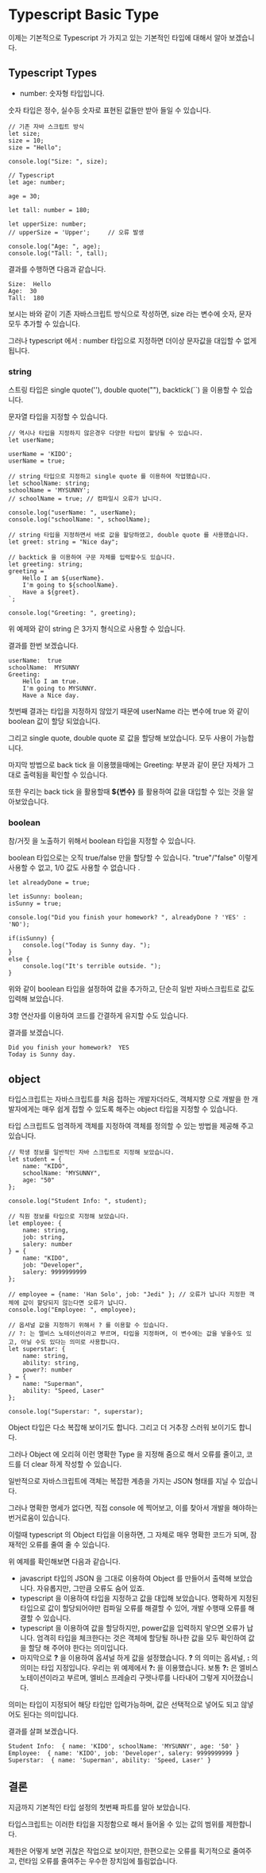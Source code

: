 # Typescript Basic Type

이제는 기본적으로 Typescript 가 가지고 있는 기본적인 타입에 대해서 알아 보겠습니다. 

## Typescript Types

- number: 
숫자형 타입입니다. 

숫자 타입은 정수, 실수등 숫자로 표현된 값들만 받아 들일 수 있습니다. 

```
// 기존 자바 스크립트 방식 
let size;
size = 10;
size = "Hello";

console.log("Size: ", size);

// Typescript
let age: number;

age = 30;

let tall: number = 180;

let upperSize: number;
// upperSize = 'Upper';     // 오류 발생 

console.log("Age: ", age);
console.log("Tall: ", tall);
```

결과를 수행하면 다음과 같습니다. 

```
Size:  Hello
Age:  30
Tall:  180
```

보시는 바와 같이 기존 자바스크립트 방식으로 작성하면, size 라는 변수에 숫자, 문자 모두 추가할 수 있습니다. 

그러나 typescript 에서 : number 타입으로 지정하면 더이상 문자값을 대입할 수 없게 됩니다. 

### string

스트링 타입은 single quote(''), double quote(""), backtick(``) 을 이용할 수 있습니다. 

문자열 타입을 지정할 수 있습니다. 

```
// 역시나 타입을 지정하지 않은경우 다양한 타입이 할당될 수 있습니다. 
let userName;

userName = 'KIDO';
userName = true;

// string 타입으로 지정하고 single quote 를 이용하여 작업했습니다. 
let schoolName: string;
schoolName = 'MYSUNNY';
// schoolName = true; // 컴파일시 오류가 납니다. 

console.log("userName: ", userName);
console.log("schoolName: ", schoolName);

// string 타입을 지정하면서 바로 값을 할당하였고, double quote 를 사용했습니다. 
let greet: string = "Nice day";

// backtick 을 이용하여 구문 자체를 입력할수도 있습니다. 
let greeting: string;
greeting = `
    Hello I am ${userName}.
    I'm going to ${schoolName}.
    Have a ${greet}.
`;

console.log("Greeting: ", greeting);
```

위 예제와 같이 string 은 3가지 형식으로 사용할 수 있습니다. 

결과를 한번 보겠습니다. 

```
userName:  true
schoolName:  MYSUNNY
Greeting:  
    Hello I am true.
    I'm going to MYSUNNY.
    Have a Nice day.

```

첫번째 결과는 타입을 지정하지 않았기 때문에 userName 라는 변수에 true 와 같이 boolean 값이 할당 되었습니다. 

그리고 single quote, double quote 로 값을 할당해 보았습니다. 모두 사용이 가능합니다. 

마지막 방법으로 back tick 을 이용했을때에는 Greeting: 부분과 같이 문단 자체가 그대로 출력됨을 확인할 수 있습니다. 

또한 우리는 back tick 을 활용할때 **${변수}** 를 활용하여 값을 대입할 수 있는 것을 알아보았습니다. 


### boolean

참/거짓 을 노출하기 위해서 boolean 타입을 지정할 수 있습니다. 

boolean 타입으로는 오직 true/false 만을 할당할 수 있습니다. "true"/"false" 이렇게 사용할 수 없고, 1/0 값도 사용할 수 없습니다 .

```
let alreadyDone = true;

let isSunny: boolean;
isSunny = true;

console.log("Did you finish your homework? ", alreadyDone ? 'YES' : 'NO');

if(isSunny) {
    console.log("Today is Sunny day. ");
}
else {
    console.log("It's terrible outside. ");
}
```

위와 같이 boolean 타입을 설정하여 값을 추가하고, 단순히 일반 자바스크립트로 값도 입력해 보았습니다. 

3항 연산자를 이용하여 코드를 간결하게 유지할 수도 있습니다. 

결과를 보겠습니다. 

```
Did you finish your homework?  YES
Today is Sunny day. 
```

## object 

타입스크립트는 자바스크립트를 처음 접하는 개발자더라도, 객체지향 으로 개발을 한 개발자에게는 매우 쉽게 접할 수 있도록 해주는 object 타입을 지정할 수 있습니다. 

타입 스크립트도 엄격하게 객체를 지정하여 객체를 정의할 수 있는 방법을 제공해 주고 있습니다. 

```
// 학생 정보를 일반적인 자바 스크립트로 지정해 보았습니다. 
let student = {
    name: "KIDO",
    schoolName: "MYSUNNY",
    age: "50"
};

console.log("Student Info: ", student);

// 직원 정보를 타입으로 지정해 보았습니다. 
let employee: {
    name: string,
    job: string,
    salery: number
} = {
    name: "KIDO",
    job: "Developer",
    salery: 9999999999
};

// employee = {name: 'Han Solo', job: "Jedi" }; // 오류가 납니다 지정한 객체에 값이 할당되지 않는다면 오류가 납니다. 
console.log("Employee: ", employee);

// 옵셔널 값을 지정하기 위해서 ? 를 이용할 수 있습니다. 
// ?: 는 엘비스 노테이션이라고 부르며, 타입을 지정하며, 이 변수에는 값을 넣을수도 있고, 아닐 수도 있다는 의미로 사용합니다. 
let superstar: {
    name: string,
    ability: string,
    power?: number
} = {
    name: "Superman",
    ability: "Speed, Laser"
};

console.log("Superstar: ", superstar);

```

Object 타입은 다소 복잡해 보이기도 합니다. 그리고 더 거추장 스러워 보이기도 합니다. 

그러나 Object 에 오리혀 이런 명확한 Type 을 지정해 줌으로 해서 오류를 줄이고, 코드를 더 clear 하게 작성할 수 있습니다. 

일반적으로 자바스크립트에 객체는 복잡한 계층을 가지는 JSON 형태를 지닐 수 있습니다. 

그러나 명확한 명세가 없다면, 직접 console 에 찍어보고, 이를 찾아서 개발을 해야하는 번거로움이 있습니다. 

이럴때 typescript 의 Object 타입을 이용하면, 그 자체로 매우 명확한 코드가 되며, 잠재적인 오류를 줄여 줄 수 있습니다. 

위 예제를 확인해보면 다음과 같습니다.

- javascript 타입의 JSON 을 그대로 이용하여 Object 를 만들어서 출력해 보았습니다. 자유롭지만, 그만큼 오류도 숨어 있죠. 
- typescript 을 이용하여 타입을 지정하고 값을 대입해 보았습니다. 명확하게 지정된 타입으로 값이 할당되어야만 컴파일 오류를 해결할 수 있어, 개발 수행때 오류를 해결할 수 있습니다. 
- typescript 을 이용하여 값을 할당하지만, power값을 입력하지 앟으면 오류가 납니다. 엄격히 타입을 체크한다는 것은 객체에 할당될 하나한 값을 모두 확인하여 값을 할당 해 주어야 한다는 의미입니다. 
- 마지막으로 **?** 을 이용하여 옵셔널 하게 값을 설정했습니다. **?** 의 의미는 옵셔널, **:** 의 의미는 타입 지정입니다. 우리는 위 예제에서 **?:** 을 이용했습니다. 보통 **?:** 은 엘비스 노테이션이라고 부르며, 엘비스 프레슬리 구렛나루를 나타내어 그렇게 지어졌습니다. 

의미는 타입이 지정되어 해당 타입만 입력가능하며, 값은 선택적으로 넣어도 되고 않넣어도 된다는 의미입니다. 

결과를 살펴 보겠습니다. 

```
Student Info:  { name: 'KIDO', schoolName: 'MYSUNNY', age: '50' }
Employee:  { name: 'KIDO', job: 'Developer', salery: 9999999999 }
Superstar:  { name: 'Superman', ability: 'Speed, Laser' }
```

## 결론

지금까지 기본적인 타입 설정의 첫번째 파트를 알아 보았습니다. 

타입스크립트는 이러한 타입을 지정함으로 해서 들어올 수 있는 값의 범위를 제한합니다. 

제한은 어떻게 보면 귀찮은 작업으로 보이지만, 한편으로는 오류를 획기적으로 줄여주고, 런타임 오류를 줄여주는 우수한 장치임에 틀림없습니다. 